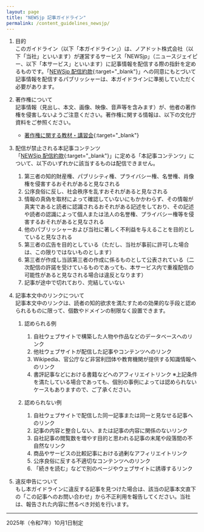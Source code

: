 ```yaml
---
layout: page
title: "NEWSjp 記事ガイドライン"
permalink: /content_guidelines_newsjp/
---
```


1. 目的  
このガイドライン（以下「本ガイドライン」）は、ノアドット株式会社（以下「当社」といいます）が運営するサービス「NEWSjp」（ニュースジェイピー、以下「本サービス」といいます）に記事情報を配信する際の指針を定めるものです。「[NEWSjp 配信約款](https://legal.nordot.jp/content_agreement_newsjp/){:target="\_blank"}」への同意にもとづいて記事情報を配信するパブリッシャーは、本ガイドラインに準拠していただく必要があります。

1. 著作権について  
記事情報（見出し、本文、画像、映像、音声等を含みます）が、他者の著作権を侵害しないようご注意ください。著作権に関する情報は、以下の文化庁資料をご参照ください。
	- [著作権に関する教材・講習会](https://www.bunka.go.jp/seisaku/chosakuken/seidokaisetsu/index.html){:target="\_blank"}

1. 配信が禁止される本記事コンテンツ  
「[NEWSjp 配信約款](https://legal.nordot.jp/content_agreement_newsjp/){:target="\_blank"}」に定める「本記事コンテンツ」について、以下のいずれかに該当するものは配信できません。
	1. 第三者の知的財産権、パブリシティ権、プライバシー権、名誉権、肖像権を侵害するおそれがあると見なされる
	1. 公序良俗に反し、社会秩序を乱すおそれがあると見なされる
	1. 情報の真偽を取材によって確認していないにもかかわらず、その情報が真実であると読者に認識されるおそれがある記述をしており、その記述や読者の認識によって個人または法人の名誉権、プライバシー権等を侵害するおそれがあると見なされる
	1. 他のパブリッシャーおよび当社に著しく不利益を与えることを目的としていると見なされる
	1. 第三者の広告を目的としている（ただし、当社が事前に許可した場合は、この限りではないものとします）
	1. 第三者が作成し当該第三者の作成に係るものとして公表されている（二次配信の許諾を受けているものであっても、本サービス内で重複配信の可能性があると見なされる場合は違反となります）
	1. 記事が途中で切れており、完結していない

1. 記事本文中のリンクについて  
記事本文中のリンクは、読者の知的欲求を満たすための効果的な手段と認められるものに限って、個数やドメインの制限なく設置できます。  
	1. 認められる例
		1. 自社ウェブサイトで構築した人物や作品などのデータベースへのリンク
		1. 他社ウェブサイトが配信した記事やコンテンツへのリンク
		1. Wikipedia、官公庁など非営利団体や教育機関が提供する知識情報へのリンク
		1. 書評記事などにおける書籍などへのアフィリエイトリンク
		※上記条件を満たしている場合であっても、個別の事例によっては認められないケースもありますので、ご了承ください。

	1. 認められない例
		1. 自社ウェブサイトで配信した同一記事または同一と見なせる記事へのリンク
		1. 記事の内容と整合しない、または記事の内容に関係のないリンク
		1. 自社記事の閲覧数を増やす目的と思われる記事の末尾や段落間の不自然なリンク
		1. 商品やサービスの比較記事における過剰なアフィリエイトリンク
		1. 公序良俗に反する不適切なコンテンツへのリンク
		1. 「続きを読む」などで別のページやウェブサイトに誘導するリンク

1. 違反申告について  
もし本ガイドラインに違反する記事を見つけた場合は、該当の記事本文直下の「この記事へのお問い合わせ」から不正利用を報告してください。当社は、報告された内容に然るべき対処を行います。

---

2025年（令和7年）10月1日制定
